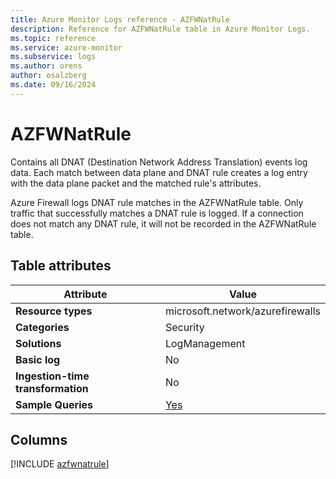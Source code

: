 ```yaml
---
title: Azure Monitor Logs reference - AZFWNatRule
description: Reference for AZFWNatRule table in Azure Monitor Logs.
ms.topic: reference
ms.service: azure-monitor
ms.subservice: logs
ms.author: orens
author: osalzberg
ms.date: 09/16/2024
---
```


# AZFWNatRule

Contains all DNAT (Destination Network Address Translation) events log data. Each match between data plane and DNAT rule creates a log entry with the data plane packet and the matched rule's attributes.

Azure Firewall logs DNAT rule matches in the AZFWNatRule table. Only traffic that successfully matches a DNAT rule is logged. If a connection does not match any DNAT rule, it will not be recorded in the AZFWNatRule table.


## Table attributes

|Attribute|Value|
|---|---|
|**Resource types**|microsoft.network/azurefirewalls|
|**Categories**|Security|
|**Solutions**| LogManagement|
|**Basic log**|No|
|**Ingestion-time transformation**|No|
|**Sample Queries**|[Yes](/azure/azure-monitor/reference/queries/azfwnatrule)|



## Columns
  
[!INCLUDE [azfwnatrule](~/reusable-content/ce-skilling/azure/includes/azure-monitor/reference/tables/azfwnatrule-include.md)]
